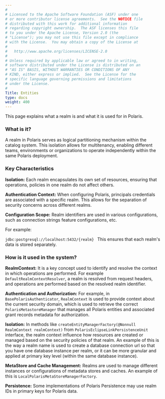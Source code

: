 ```yaml
---
#
# Licensed to the Apache Software Foundation (ASF) under one
# or more contributor license agreements.  See the NOTICE file
# distributed with this work for additional information
# regarding copyright ownership.  The ASF licenses this file
# to you under the Apache License, Version 2.0 (the
# "License"); you may not use this file except in compliance
# with the License.  You may obtain a copy of the License at
#
#   http://www.apache.org/licenses/LICENSE-2.0
#
# Unless required by applicable law or agreed to in writing,
# software distributed under the License is distributed on an
# "AS IS" BASIS, WITHOUT WARRANTIES OR CONDITIONS OF ANY
# KIND, either express or implied.  See the License for the
# specific language governing permissions and limitations
# under the License.
#
Title: Entities
type: docs
weight: 400
---
```


This page explains what a realm is and what it is used for in Polaris.

### What is it?

A realm in Polaris serves as logical partitioning mechanism within the catalog system. This isolation allows for multitenancy, enabling different teams, environments or organizations to operate independently within the same Polaris deployment.

### Key Characteristics

**Isolation:** Each realm encapsulates its own set of resources, ensuring that operations, policies in one realm do not affect others.

**Authentication Context:** When configuring Polaris, principals credentials are associated with a specific realm. This allows for the separation of security concerns across different realms.

**Configuration Scope:** Realm identifiers are used in various configurations, such as connection strings feature configurations, etc.

For example:

`jdbc:postgresql://localhost:5432/{realm}
`
This ensures that each realm's data is stored separately.

### How is it used in the system?

**RealmContext:**  It is a key concept used to identify and resolve the context in which operations are performed. For example `DefaultRealmContextResolver`, a realm is resolved from request headers, and operations are performed based on the resolved realm identifier.

**Authentication and Authorization:** For example, in `BasePolarisAuthenticator`, `RealmContext` is used to provide context about the current security domain, which is used to retrieve the correct `PolarisMetastoreManager` that manages all Polaris entities and associated grant records metadata for
authorization.

**Isolation:** In methods like `createEntityManagerFactory(@Nonnull RealmContext realmContext)` from `PolarisEclipseLinkPersistenceUnit` interface, the realm context influence how resources are created or managed based on the security policies of that realm.
An example of this is the way a realm name is used to create a database connection url so that you have one database instance per realm, or it can be more granular and applied at primary key level (within the same database instance).

**MetaStore and Cache Management:** Realms are used to manage different instances or configurations of metadata stores and caches. An example of this is `LocalPolarisMetaStoreManagerFactory`.

**Persistence:** Some implementations of Polaris Persistence may use realm IDs in primary keys for Polaris data.